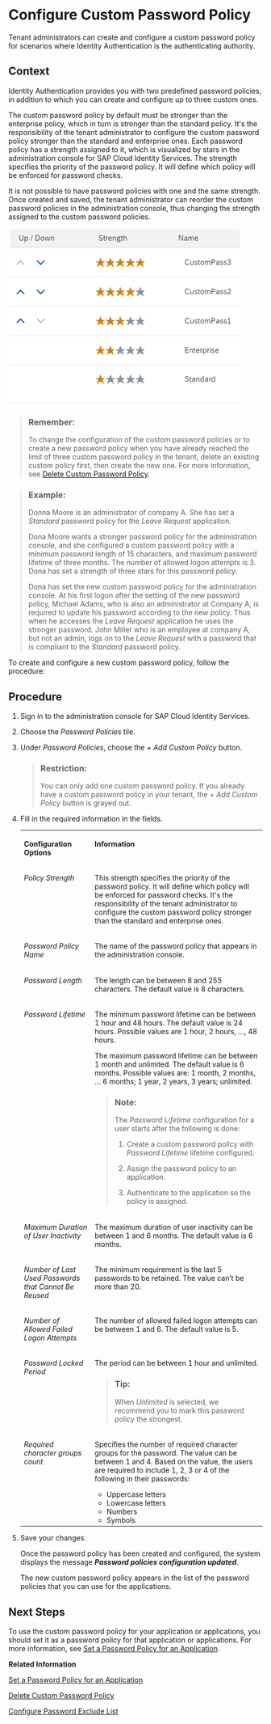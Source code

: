 <!-- loio67bece21d0fb4e66b3341e9093c64f58 -->

# Configure Custom Password Policy

Tenant administrators can create and configure a custom password policy for scenarios where Identity Authentication is the authenticating authority.



## Context

Identity Authentication provides you with two predefined password policies, in addition to which you can create and configure up to three custom ones.

The custom password policy by default must be stronger than the enterprise policy, which in turn is stronger than the standard policy. It's the responsibility of the tenant administrator to configure the custom password policy stronger than the standard and enterprise ones. Each password policy has a strength assigned to it, which is visualized by stars in the administration console for SAP Cloud Identity Services. The strength specifies the priority of the password policy. It will define which policy will be enforced for password checks.

It is not possible to have password policies with one and the same strength. Once created and saved, the tenant administrator can reorder the custom password policies in the administration console, thus changing the strength assigned to the custom password policies.

![](images/Password_Policy_Strength_c8d2c08.png)

> ### Remember:  
> To change the configuration of the custom password policies or to create a new password policy when you have already reached the limit of three custom password policy in the tenant, delete an existing custom policy first, then create the new one. For more information, see [Delete Custom Password Policy](delete-custom-password-policy-697fd2b.md).

> ### Example:  
> Donna Moore is an administrator of company A. She has set a *Standard* password policy for the *Leave Request* application.
> 
> Dona Moore wants a stronger password policy for the administration console, and she configured a custom password policy with a minimum password length of 15 characters, and maximum password lifetime of three months. The number of allowed logon attempts is 3. Dona has set a strength of three stars for this password policy.
> 
> Dona has set the new custom password policy for the administration console. At his first logon after the setting of the new password policy, Michael Adams, who is also an administrator at Company A, is required to update his password according to the new policy. Thus when he accesses the *Leave Request* application he uses the stronger password. John Miller who is an employee at company A, but not an admin, logs on to the *Leave Request* with a password that is compliant to the *Standard* password policy.

To create and configure a new custom password policy, follow the procedure:



## Procedure

1.  Sign in to the administration console for SAP Cloud Identity Services.

2.  Choose the *Password Policies* tile.

3.  Under *Password Policies*, choose the *\+ Add Custom Policy* button.

    > ### Restriction:  
    > You can only add one custom password policy. If you already have a custom password policy in your tenant, the *\+ Add Custom Policy* button is grayed out.

4.  Fill in the required information in the fields.


    <table>
    <tr>
    <th valign="top">

    Configuration Options


    
    </th>
    <th valign="top">

    Information


    
    </th>
    </tr>
    <tr>
    <td valign="top">

    *Policy Strength*


    
    </td>
    <td valign="top">

    This strength specifies the priority of the password policy. It will define which policy will be enforced for password checks. It's the responsibility of the tenant administrator to configure the custom password policy stronger than the standard and enterprise ones.


    
    </td>
    </tr>
    <tr>
    <td valign="top">

    *Password Policy Name*


    
    </td>
    <td valign="top">

    The name of the password policy that appears in the administration console.


    
    </td>
    </tr>
    <tr>
    <td valign="top">

    *Password Length*


    
    </td>
    <td valign="top">

    The length can be between 8 and 255 characters. The default value is 8 characters.


    
    </td>
    </tr>
    <tr>
    <td valign="top">

    *Password Lifetime*


    
    </td>
    <td valign="top">

    The minimum password lifetime can be between 1 hour and 48 hours. The default value is 24 hours. Possible values are 1 hour, 2 hours, …, 48 hours.

    The maximum password lifetime can be between 1 month and unlimited. The default value is 6 months. Possible values are: 1 month, 2 months, … 6 months; 1 year, 2 years, 3 years; unlimited.

    > ### Note:  
    > The *Password Lifetime* configuration for a user starts after the following is done:
    > 
    > 1.  Create a custom password policy with *Password Lifetime* lifetime configured.
    > 
    > 2.  Assign the password policy to an application.
    > 3.  Authenticate to the application so the policy is assigned.


    
    </td>
    </tr>
    <tr>
    <td valign="top">

    *Maximum Duration of User Inactivity*


    
    </td>
    <td valign="top">

    The maximum duration of user inactivity can be between 1 and 6 months. The default value is 6 months.


    
    </td>
    </tr>
    <tr>
    <td valign="top">

    *Number of Last Used Passwords that Cannot Be Reused*


    
    </td>
    <td valign="top">

    The minimum requirement is the last 5 passwords to be retained. The value can’t be more than 20.


    
    </td>
    </tr>
    <tr>
    <td valign="top">

    *Number of Allowed Failed Logon Attempts*


    
    </td>
    <td valign="top">

    The number of allowed failed logon attempts can be between 1 and 6. The default value is 5.


    
    </td>
    </tr>
    <tr>
    <td valign="top">

    *Password Locked Period*


    
    </td>
    <td valign="top">

    The period can be between 1 hour and unlimited.

    > ### Tip:  
    > When *Unlimited* is selected, we recommend you to mark this password policy the strongest.


    
    </td>
    </tr>
    <tr>
    <td valign="top">

    *Required character groups count*


    
    </td>
    <td valign="top">

    Specifies the number of required character groups for the password. The value can be between 1 and 4. Based on the value, the users are required to include 1, 2, 3 or 4 of the following in their passwords:

    -   Uppercase letters
    -   Lowercase letters
    -   Numbers
    -   Symbols


    
    </td>
    </tr>
    </table>
    
5.  Save your changes.

    Once the password policy has been created and configured, the system displays the message ***Password policies configuration updated***.

    The new custom password policy appears in the list of the password policies that you can use for the applications.




## Next Steps

To use the custom password policy for your application or applications, you should set it as a password policy for that application or applications. For more information, see [Set a Password Policy for an Application](set-a-password-policy-for-an-application-04a6e45.md).

**Related Information**  


[Set a Password Policy for an Application](set-a-password-policy-for-an-application-04a6e45.md "As a tenant administrator, you can set a password policy that matches your application logon requirements.")

[Delete Custom Password Policy](delete-custom-password-policy-697fd2b.md "As a tenant administrator, you can delete the custom password policy that you have created.")

[Configure Password Exclude List](configure-password-exclude-list-159c09d.md "As a tenant administrator, you can create a password exclude list to restrict their usage.")

